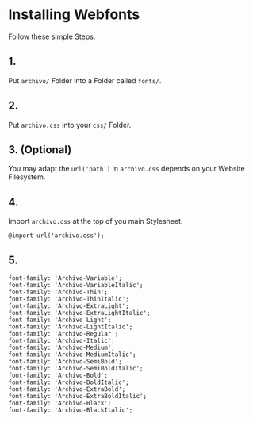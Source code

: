 # Installing Webfonts
Follow these simple Steps.

## 1.
Put `archivo/` Folder into a Folder called `fonts/`.

## 2.
Put `archivo.css` into your `css/` Folder.

## 3. (Optional)
You may adapt the `url('path')` in `archivo.css` depends on your Website Filesystem.

## 4.
Import `archivo.css` at the top of you main Stylesheet.

```
@import url('archivo.css');
```

## 5.


```
font-family: 'Archivo-Variable';
font-family: 'Archivo-VariableItalic';
font-family: 'Archivo-Thin';
font-family: 'Archivo-ThinItalic';
font-family: 'Archivo-ExtraLight';
font-family: 'Archivo-ExtraLightItalic';
font-family: 'Archivo-Light';
font-family: 'Archivo-LightItalic';
font-family: 'Archivo-Regular';
font-family: 'Archivo-Italic';
font-family: 'Archivo-Medium';
font-family: 'Archivo-MediumItalic';
font-family: 'Archivo-SemiBold';
font-family: 'Archivo-SemiBoldItalic';
font-family: 'Archivo-Bold';
font-family: 'Archivo-BoldItalic';
font-family: 'Archivo-ExtraBold';
font-family: 'Archivo-ExtraBoldItalic';
font-family: 'Archivo-Black';
font-family: 'Archivo-BlackItalic';
```

